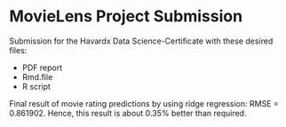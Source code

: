 # MovieLens Project Submission

Submission for the Havardx Data Science-Certificate with these desired files:

* PDF report
* Rmd.file
* R script

Final result of movie rating predictions by using ridge regression: 
RMSE = 0.861902. Hence, this result is about 0.35% better than required.

